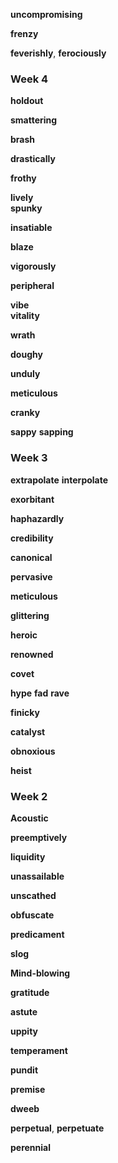 
**uncompromising**  

**frenzy**

**feverishly**, **ferociously**  

### Week 4 

**holdout**  

**smattering**  

**brash** 

**drastically**

**frothy**

**lively**  
**spunky**  

**insatiable**  

**blaze** 

**vigorously**  

**peripheral**   

**vibe**   
**vitality**

**wrath**  

**doughy**

**unduly**

**meticulous**  

**cranky**  

**sappy** 
**sapping**

### Week 3 

**extrapolate**
**interpolate**

**exorbitant**  

**haphazardly**

**credibility**

**canonical**

**pervasive**  

**meticulous**

**glittering**  

**heroic**  

**renowned**  

**covet**

**hype** 
**fad**
**rave**

**finicky**

**catalyst**  

**obnoxious**  

**heist** 

### Week 2 

**Acoustic**  

**preemptively**  

**liquidity**

**unassailable**  

**unscathed**

**obfuscate**

**predicament**

**slog**

**Mind-blowing**  

**gratitude**  

**astute**

**uppity**

**temperament**  

**pundit** 

**premise**  

**dweeb** 

**perpetual**, **perpetuate** 

**perennial**


